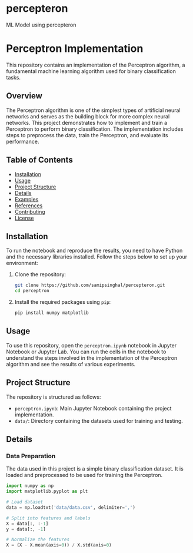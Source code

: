 # percepteron
 ML Model using percepteron


# Perceptron Implementation

This repository contains an implementation of the Perceptron algorithm, a fundamental machine learning algorithm used for binary classification tasks.

## Overview

The Perceptron algorithm is one of the simplest types of artificial neural networks and serves as the building block for more complex neural networks. This project demonstrates how to implement and train a Perceptron to perform binary classification. The implementation includes steps to preprocess the data, train the Perceptron, and evaluate its performance.

## Table of Contents

- [Installation](#installation)
- [Usage](#usage)
- [Project Structure](#project-structure)
- [Details](#details)
- [Examples](#examples)
- [References](#references)
- [Contributing](#contributing)
- [License](#license)

## Installation

To run the notebook and reproduce the results, you need to have Python and the necessary libraries installed. Follow the steps below to set up your environment:

1. Clone the repository:
    ```sh
    git clone https://github.com/samipsinghal/percepteron.git
    cd perceptron
    ```

2. Install the required packages using `pip`:
    ```sh
    pip install numpy matplotlib
    ```

## Usage

To use this repository, open the `perceptron.ipynb` notebook in Jupyter Notebook or Jupyter Lab. You can run the cells in the notebook to understand the steps involved in the implementation of the Perceptron algorithm and see the results of various experiments.

## Project Structure

The repository is structured as follows:

- `perceptron.ipynb`: Main Jupyter Notebook containing the project implementation.
- `data/`: Directory containing the datasets used for training and testing.

## Details

### Data Preparation

The data used in this project is a simple binary classification dataset. It is loaded and preprocessed to be used for training the Perceptron.

```python
import numpy as np
import matplotlib.pyplot as plt

# Load dataset
data = np.loadtxt('data/data.csv', delimiter=',')

# Split into features and labels
X = data[:, :-1]
y = data[:, -1]

# Normalize the features
X = (X - X.mean(axis=0)) / X.std(axis=0)
